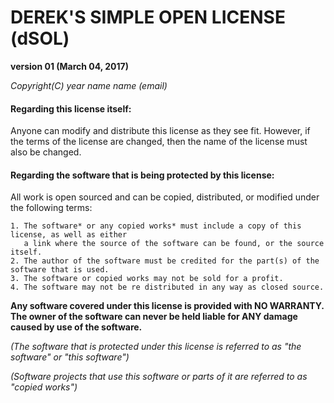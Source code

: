 # DEREK'S SIMPLE OPEN LICENSE (dSOL)

**version 01 (March 04, 2017)**

*Copyright(C) year name name (email)*

#### Regarding this license itself:
Anyone can modify and distribute this license as they see fit.
However, if the terms of the license are changed, then the name of the license must also be changed.

#### Regarding the software that is being protected by this license:
All work is open sourced and can be copied, distributed, or modified under the following terms:

    1. The software* or any copied works* must include a copy of this license, as well as either
       a link where the source of the software can be found, or the source itself.
    2. The author of the software must be credited for the part(s) of the software that is used.
    3. The software or copied works may not be sold for a profit.
    4. The software may not be re distributed in any way as closed source.


**Any software covered under this license is provided with NO WARRANTY.
The owner of the software can never be held liable for ANY damage caused by use of the software.**

*(The software that is protected under this license is referred to as "the software" or "this software")*

*(Software projects that use this software or parts of it are referred to as "copied works")*
